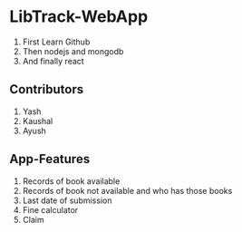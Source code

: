 # LibTrack-WebApp
1. First Learn Github
2. Then nodejs and mongodb
3. And finally react

## Contributors
1. Yash
2. Kaushal
3. Ayush

## App-Features
1. Records of book available
2. Records of book not available and who has those books
3. Last date of submission
4. Fine calculator
5. Claim
